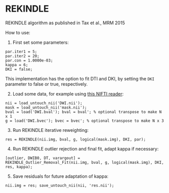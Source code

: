 # REKINDLE
REKINDLE algorithm as published in Tax et al., MRM 2015

How to use:

1) First set some parameters:
```
par.iter1 = 5;
par.iter2 = 20;
par.con = 1.0000e-03;
kappa = 6;
DKI = false;
```
This implementation has the option to fit DTI and DKI, by setting the `DKI` parameter to false or true, respectively.

2) Load some data, for example using [this NIFTI reader](https://uk.mathworks.com/matlabcentral/fileexchange/8797-tools-for-nifti-and-analyze-image):
```
nii = load_untouch_nii('DWI.nii');
mask = load_untouch_nii('mask.nii');
bval = load('DWI.bval'); bval = bval'; % optional transpose to make N x 1
g = load('DWI.bvec'); bvec = bvec'; % optional transpose to make N x 3
```

3) Run REKINDLE iterative reweighting:
```
res = REKINDLE(nii.img, bval, g, logical(mask.img), DKI, par);
```

4) Run REKINDLE outlier rejection and final fit, adapt kappa if necessary:
```
[outlier, DWIB0, DT, varargout] = REKINDLE_Outlier_Removal_Fit(nii.img, bval, g, logical(mask.img), DKI, res, kappa);
```

5) Save residuals for future adaptation of kappa:
```
nii.img = res; save_untouch_nii(nii, 'res.nii');
```
